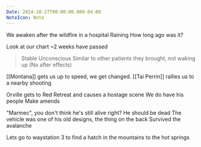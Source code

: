 ```yaml
---
Date: 2024-10-27T00:00:00.000-04:00
NoteIcon: Note
---
```

We awaken after the wildfire in a hospital
Raining
How long ago was it?

Look at our chart
~2 weeks have passed
> Stable
> Unconscious
> Similar to other patients they brought, not waking up
> (No after effects)

[[Montana]] gets us up to speed, we get changed.
[[Tai Perrin]] rallies us to a nearby shooting

Orville gets to Red Retreat and causes a hostage scene
We do have his people
Make amends

"Marmec", you don't think he's still alive right?
He should be dead
The vehicle was one of his old designs, the thing on the back
Survived the avalanche

Lets go to waystation 3 to find a hatch in the mountains to the hot springs